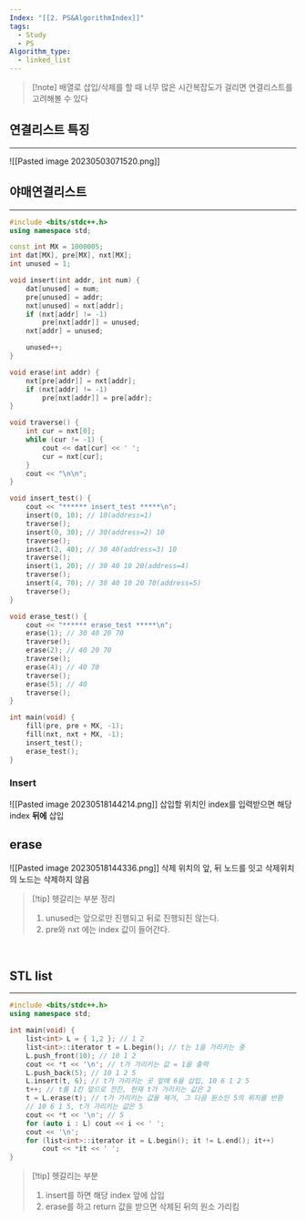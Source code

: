 ```yaml
---
Index: "[[2. PS&AlgorithmIndex]]"
tags:
  - Study
  - PS
Algorithm_type:
  - linked_list
---
```


> [!note] 배열로 삽입/삭제를 할 때 너무 많은 시간복잡도가 걸리면 연결리스트를 고려해볼 수 있다
   
## 연결리스트 특징
---
![[Pasted image 20230503071520.png]]
   

## 야매연결리스트
---
```cpp
#include <bits/stdc++.h>
using namespace std;

const int MX = 1000005;
int dat[MX], pre[MX], nxt[MX];
int unused = 1;

void insert(int addr, int num) {
    dat[unused] = num;
    pre[unused] = addr;
    nxt[unused] = nxt[addr];
    if (nxt[addr] != -1)
        pre[nxt[addr]] = unused;
    nxt[addr] = unused;

    unused++;
}

void erase(int addr) {
    nxt[pre[addr]] = nxt[addr];
    if (nxt[addr] != -1)
        pre[nxt[addr]] = pre[addr];
}

void traverse() {
    int cur = nxt[0];
    while (cur != -1) {
        cout << dat[cur] << ' ';
        cur = nxt[cur];
    }
    cout << "\n\n";
}

void insert_test() {
    cout << "****** insert_test *****\n";
    insert(0, 10); // 10(address=1)
    traverse();
    insert(0, 30); // 30(address=2) 10
    traverse();
    insert(2, 40); // 30 40(address=3) 10
    traverse();
    insert(1, 20); // 30 40 10 20(address=4)
    traverse();
    insert(4, 70); // 30 40 10 20 70(address=5)
    traverse();
}

void erase_test() {
    cout << "****** erase_test *****\n";
    erase(1); // 30 40 20 70
    traverse();
    erase(2); // 40 20 70
    traverse();
    erase(4); // 40 70
    traverse();
    erase(5); // 40
    traverse();
}

int main(void) {
    fill(pre, pre + MX, -1);
    fill(nxt, nxt + MX, -1);
    insert_test();
    erase_test();
}
```

### Insert 
![[Pasted image 20230518144214.png]]
삽입할 위치인 index를 입력받으면 해당 index **뒤에** 삽입


## erase
![[Pasted image 20230518144336.png]]
삭제 위치의 앞, 뒤 노드를 잇고 삭제위치의 노드는 삭제하지 않음
   
> [!tip] 헷갈리는 부분 정리
> 1. unused는 앞으로만 진행되고 뒤로 진행되진 않는다.
> 2. pre와 nxt 에는 index 값이 들어간다.

   
## STL list
---
```cpp
#include <bits/stdc++.h>
using namespace std;

int main(void) {
    list<int> L = { 1,2 }; // 1 2
    list<int>::iterator t = L.begin(); // t는 1을 가리키는 중
    L.push_front(10); // 10 1 2
    cout << *t << '\n'; // t가 가리키는 값 = 1을 출력
    L.push_back(5); // 10 1 2 5
    L.insert(t, 6); // t가 가리키는 곳 앞에 6을 삽입, 10 6 1 2 5
    t++; // t를 1칸 앞으로 전진, 현재 t가 가리키는 값은 2
    t = L.erase(t); // t가 가리키는 값을 제거, 그 다음 원소인 5의 위치를 반환
    // 10 6 1 5, t가 가리키는 값은 5
    cout << *t << '\n'; // 5
    for (auto i : L) cout << i << ' ';
    cout << '\n';
    for (list<int>::iterator it = L.begin(); it != L.end(); it++)
        cout << *it << ' ';
}
```
> [!tip] 헷갈리는 부분
> 1. insert를 하면 해당 index 앞에 삽입
> 2. erase를 하고 return 값을 받으면 삭제된 뒤의 원소 가리킴

